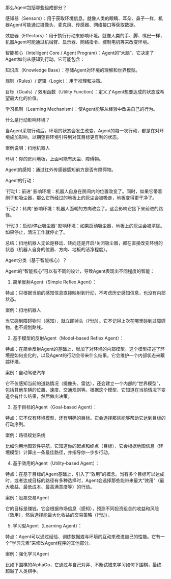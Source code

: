 那么Agent包括哪些组成部分？

感知器（Sensors）：用于获取环境信息。就像人类的眼睛、耳朵、鼻子一样，机器Agent可能通过摄像头、麦克风、传感器、网络接口等获取数据。

效应器（Effectors）：用于执行行动来影响环境。就像人类的手、脚、嘴巴一样，机器Agent可能通过机械臂、显示器、网络指令、控制电机等来改变环境。

智能核心（Intelligent Core / Agent Program）：Agent的“大脑”，它决定了Agent如何从感知到行动。它可能包含：

知识库（Knowledge Base）：存储Agent对环境的理解和世界模型。

规则（Rules）/ 逻辑（Logic）：用于推理和决策。

目标（Goals）/ 效用函数（Utility Function）：定义了Agent想要达成的状态或希望最大化的价值。

学习机制（Learning Mechanism）：使Agent能够从经验中改进自己的行为。

什么是行动影响环境？

当Agent采取行动后，环境的状态会发生改变，Agent的每一次行动，都是在对环境施加影响，以期望将环境引导到对其目标更有利的状态。

案例说明：扫地机器人

环境：你的房间地板，上面可能有灰尘、障碍物。

Agent的感知：通过红外传感器感知前方是否有障碍物。

Agent的行动：

’行动1：前进‘  影响环境：机器人自身在房间内的位置改变了。同时，如果它带着刷子和吸尘器，那么它所经过的地板上的灰尘会被吸走，地板变得更干净了。

’行动2：转向‘  影响环境：机器人面朝的方向改变了。这会影响它接下来前进的路径。

’行动3：启动/停止吸尘器‘  影响环境：如果启动吸尘器，地板上的灰尘会被清除。如果停止，清洁工作就停止了。

总结：扫地机器人无论是移动、转向还是开启/关闭吸尘器，都在直接改变环境的状态（机器人自身的位置、方向、地板的洁净程度）。

Agent分类（基于智能核心）？

Agent的“智能核心”可以有不同的设计，导致Agent表现出不同程度的智能：

1. 简单反射Agent（Simple Reflex Agent）：

特点：只根据当前的感知信息直接映射到行动，不考虑历史感知信息，也没有内部状态。

案例：扫地机器人

当它碰到障碍物时（感知），就立即掉头（行动）。它不记得上次在哪里碰到过障碍物，也不规划路线。

2. 基于模型的反射Agent（Model-based Reflex Agent）：

特点：在简单反射Agent的基础上，增加了对环境的内部模型。这个模型描述了环境是如何变化的，以及Agent的行动会带来什么结果。它会维护一个内部状态来跟踪环境。

案例：自动驾驶汽车

它不仅感知当前的道路情况（摄像头、雷达），还会建立一个内部的“世界模型”，包括其他车辆的位置、速度、交通规则等。根据这个模型，它知道在当前情况下变道会有什么结果，然后做出决策。

3. 基于目标的Agent（Goal-based Agent）：

特点：它不仅有环境模型，还有明确的目标。它会选择那些能够帮助它达到目标的行动序列。

案例：路径规划系统

比如你用地图软件导航。它知道你的起点和终点（目标），它会根据地图信息（环境模型）计算出一条最佳路径，并指导你一步步行动。

4. 基于效用的Agent（Utility-based Agent）：

特点：在基于目标的Agent基础上，引入了“效用”的概念。当有多个目标可以达成时，或者达成目标的路径有多种选择时，Agent会选择那些能带来最大“效用”（最大收益、最低成本、最高满意度等）的行动。

案例：股票交易Agent

它的目标是赚钱。它会根据市场信息（感知），预测不同投资组合的收益和风险（效用），然后选择能最大化收益的交易策略（行动）。

5. 学习型Agent（Learning Agent）：

特点：Agent可以通过经验、训练数据或与环境的互动来改进自己的性能。它有一个“学习元素”来修改Agent程序的其他部分。

案例：强化学习Agent

比如下围棋的AlphaGo，它通过与自己对弈、不断试错来学习如何下围棋，最终超越了人类棋手。

